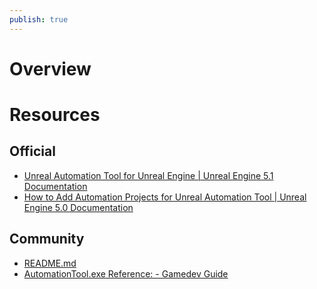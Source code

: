 ```yaml
---
publish: true
---
```


# Overview

# Resources

## Official
- [Unreal Automation Tool for Unreal Engine | Unreal Engine 5.1 Documentation](https://docs.unrealengine.com/5.1/en-US/unreal-automation-tool-for-unreal-engine/)
- [How to Add Automation Projects for Unreal Automation Tool | Unreal Engine 5.0 Documentation](https://docs.unrealengine.com/5.0/en-US/how-to-add-automation-projects-for-unreal-automation-tool/)

## Community
- [README.md](https://github.com/botman99/ue4-unreal-automation-tool/blob/main/README.md)
- [AutomationTool.exe Reference: - Gamedev Guide](https://ikrima.dev/ue4guide/build-guide/ubt/automationtool-exe-unrealbuildtool-exe-reference/)